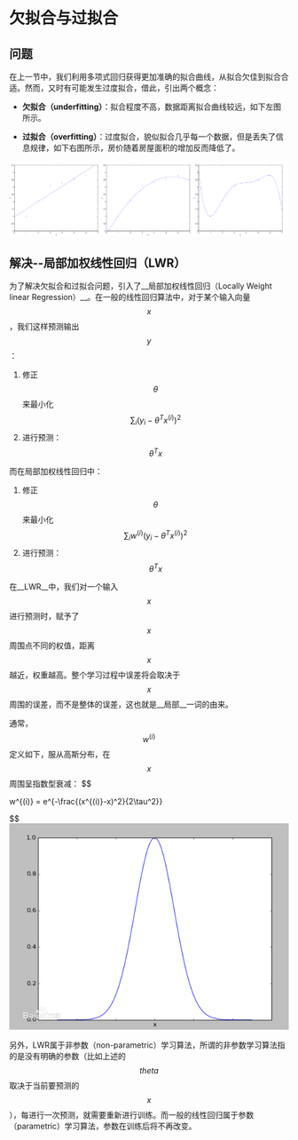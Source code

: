 # 欠拟合与过拟合
## 问题
在上一节中，我们利用多项式回归获得更加准确的拟合曲线，从拟合欠佳到拟合合适。然而，又时有可能发生过度拟合，借此，引出两个概念：
- __欠拟合（underfitting）__：拟合程度不高，数据距离拟合曲线较远，如下左图所示。

- __过拟合（overfitting）__：过度拟合，貌似拟合几乎每一个数据，但是丢失了信息规律，如下右图所示，房价随着房屋面积的增加反而降低了。

![欠拟合与过拟合](../attachments/欠拟合与过拟合.png)

## 解决--局部加权线性回归（LWR）
为了解决欠拟合和过拟合问题，引入了__局部加权线性回归（Locally Weight linear Regression）__。在一般的线性回归算法中，对于某个输入向量$$x$$，我们这样预测输出$$y$$：
1. 修正$$\theta$$来最小化$$\sum_i(y_i-\theta^Tx^{(i)})^2$$
2. 进行预测：$$\theta^Tx$$

而在局部加权线性回归中：
1. 修正$$\theta$$来最小化$$\sum_iw^{(i)}(y_i-\theta^Tx^{(i)})^2$$
2. 进行预测：$$\theta^Tx$$

在__LWR__中，我们对一个输入$$x$$进行预测时，赋予了$$x$$周围点不同的权值，距离$$x$$越近，权重越高。整个学习过程中误差将会取决于$$x$$周围的误差，而不是整体的误差，这也就是__局部__一词的由来。

通常，$$w^{(i)}$$定义如下，服从高斯分布，在$$x$$周围呈指数型衰减：
$$

w^{(i)} = e^{-\frac{(x^{(i)}-x)^2}{2\tau^2}}

$$
![权值分布](../attachments/局部加权线性回归.jpg)

另外，LWR属于非参数（non-parametric）学习算法，所谓的非参数学习算法指的是没有明确的参数（比如上述的$$theta$$取决于当前要预测的$$x$$），每进行一次预测，就需要重新进行训练。而一般的线性回归属于参数（parametric）学习算法，参数在训练后将不再改变。
